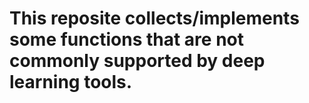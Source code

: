 # This reposite collects/implements some functions that are not commonly supported by deep learning tools.
